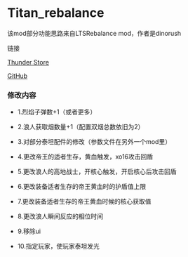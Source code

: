 # Titan_rebalance

该mod部分功能思路来自LTSRebalance mod，作者是dinorush

链接

[Thunder Store](https://northstar.thunderstore.io/package/Dinorush/LTS_Rebalance/)

[GitHub](https://github.com/Dinorush/LTSRebalance)

### 修改内容

- 1.烈焰子弹数+1（或者更多） 

- 2.浪人获取烟数量+1（配置双烟总数依旧为2） 

- 3.对部分泰坦配件的修改（参数文件在另外一个mod里） 

- 4.更改帝王的适者生存，黄血触发，xo16攻击回盾 

- 5.更改浪人的高地战士，开核心触发，开启核心后攻击回盾 

- 6.更改装备适者生存的帝王黄血时的护盾值上限 

- 7.更改装备适者生存的帝王黄血时候的核心获取值 

- 8.更改浪人瞬间反应的相位时间 

- 9.移除ui 

- 10.指定玩家，使玩家泰坦发光